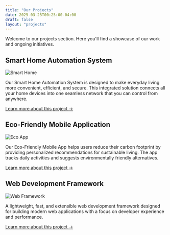 ```yaml
---
title: "Our Projects"
date: 2025-03-25T00:25:00-04:00
draft: false
layout: "projects"
---
```


Welcome to our projects section. Here you'll find a showcase of our work and ongoing initiatives.

## Smart Home Automation System

![Smart Home](https://placehold.co/600x400?text=Smart+Home+Project)

Our Smart Home Automation System is designed to make everyday living more convenient, efficient, and secure. This integrated solution connects all your home devices into one seamless network that you can control from anywhere.

[Learn more about this project →](/page/projects/smart-home)

## Eco-Friendly Mobile Application

![Eco App](https://placehold.co/600x400?text=Eco+App+Project)

Our Eco-Friendly Mobile App helps users reduce their carbon footprint by providing personalized recommendations for sustainable living. The app tracks daily activities and suggests environmentally friendly alternatives.

[Learn more about this project →](/page/projects/eco-app)

## Web Development Framework

![Web Framework](https://placehold.co/600x400?text=Web+Framework+Project)

A lightweight, fast, and extensible web development framework designed for building modern web applications with a focus on developer experience and performance.

[Learn more about this project →](/page/projects/web-framework)
